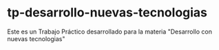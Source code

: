 # tp-desarrollo-nuevas-tecnologias
Este es un Trabajo Práctico desarrollado para la materia "Desarrollo con nuevas tecnologias"
